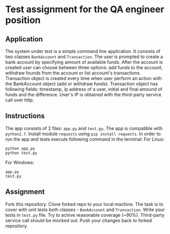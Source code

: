 # Test assignment for the QA engineer position
## Application
The system under test is a simple command line application. It consists of two classes `BankAccount` and `Transaction`. 
The user is prompted to create a bank account by specifying amount of available funds. After the account is created user can choose between three options: add funds to the account, withdraw founds from the account or list account's transactions. Transaction object is created every time when user perform an action with the BankAccount object (add or withdraw funds). Transaction object has following fields: timestamp, ip address of a user, initial and final amound of funds and the difference. User's IP is obtained with the third-party service call over http. 
## Instructions
The app consists of 2 files: `app.py` and `test.py`. The app is compatible with `python2.7`. Install module `requests` using `pip install requests`. In order to run the app and tests execute following command in the terminal:
For Linux:
```
python app.py
python test.py
```
For Windows:
```
app.py
test.py
```
## Assignment
Fork this repository. Clone forked repo to your local machine.
The task is to cover with unit tests both classes - `BankAccount` and `Transaction`. Write your tests in `test.py` file. Try to achive reasonable coverage (~90%). Third-party service call should be mocked out.
Push your changes back to forked repository.
